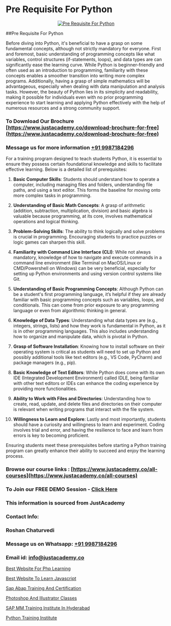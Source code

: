 # Pre Requisite For Python

<p align="center">
  <a href="https://justacademy.co/course-detail/python-training">
    <img src="https://justacademy.co/storage2/course_image/1709713400_course_image.webp" alt="Pre Requisite For Python">
  </a>
</p>
##Pre Requisite For Python

Before diving into Python, it's beneficial to have a grasp on some fundamental concepts, although not strictly mandatory for everyone. First and foremost, basic understanding of programming concepts like what variables, control structures (if-statements, loops), and data types are can significantly ease the learning curve. While Python is beginner-friendly and often used as an introduction to programming, familiarity with these concepts enables a smoother transition into writing more complex programs. Additionally, having a grasp of simple mathematics will be advantageous, especially when dealing with data manipulation and analysis tasks. However, the beauty of Python lies in its simplicity and readability, making it possible for individuals even with no prior programming experience to start learning and applying Python effectively with the help of numerous resources and a strong community support.
### To Download Our Brochure [https://www.justacademy.co/download-brochure-for-free](https://www.justacademy.co/download-brochure-for-free)
### Message us for more information [+91 9987184296](https://api.whatsapp.com/send?phone=919987184296)
For a training program designed to teach students Python, it is essential to ensure they possess certain foundational knowledge and skills to facilitate effective learning. Below is a detailed list of prerequisites:

1) **Basic Computer Skills**: Students should understand how to operate a computer, including managing files and folders, understanding file paths, and using a text editor. This forms the baseline for moving onto more complex tasks in programming.
   
2) **Understanding of Basic Math Concepts**: A grasp of arithmetic (addition, subtraction, multiplication, division) and basic algebra is valuable because programming, at its core, involves mathematical operations and logical thinking.
   
3) **Problem-Solving Skills**: The ability to think logically and solve problems is crucial in programming. Encouraging students to practice puzzles or logic games can sharpen this skill.

4) **Familiarity with Command Line Interface (CLI)**: While not always mandatory, knowledge of how to navigate and execute commands in a command line environment (like Terminal on MacOS/Linux or CMD/Powershell on Windows) can be very beneficial, especially for setting up Python environments and using version control systems like Git.

5) **Understanding of Basic Programming Concepts**: Although Python can be a student's first programming language, it’s helpful if they are already familiar with basic programming concepts such as variables, loops, and conditionals. This can come from prior exposure to any programming language or even from algorithmic thinking in general.

6) **Knowledge of Data Types**: Understanding what data types are (e.g., integers, strings, lists) and how they work is fundamental in Python, as it is in other programming languages. This also includes understanding how to organize and manipulate data, which is pivotal in Python.

7) **Grasp of Software Installation**: Knowing how to install software on their operating system is critical as students will need to set up Python and possibly additional tools like text editors (e.g., VS Code, PyCharm) and package managers (e.g., pip).

8) **Basic Knowledge of Text Editors**: While Python does come with its own IDE (Integrated Development Environment) called IDLE, being familiar with other text editors or IDEs can enhance the coding experience by providing more functionalities.

9) **Ability to Work with Files and Directories**: Understanding how to create, read, update, and delete files and directories on their computer is relevant when writing programs that interact with the file system.

10) **Willingness to Learn and Explore**: Lastly and most importantly, students should have a curiosity and willingness to learn and experiment. Coding involves trial and error, and having the resilience to face and learn from errors is key to becoming proficient.

Ensuring students meet these prerequisites before starting a Python training program can greatly enhance their ability to succeed and enjoy the learning process.

### Browse our course links : [https://www.justacademy.co/all-courses](https://www.justacademy.co/all-courses) 
### To Join our FREE DEMO Session - [Click Here](https://www.justacademy.co/register-for-course-demo)


### This information is sourced from JustAcademy
### Contact Info:
### Roshan Chaturvedi
### Message us on Whatsapp: [+91 9987184296](https://api.whatsapp.com/send?phone=919987184296)
### Email id: [info@justacademy.co](mailto:info@justacademy.co)
                
[Best Website For Php Learning](https://www.linkedin.com/pulse/best-website-php-learning-justacademy-kolkata-hu61e?trackingId=rEpowqWtEbJrMHCdJuFhLw%3D%3D&lipi=urn%3Ali%3Apage%3Ad_flagship3_company_admin%3BhsQsLwqxSU64UKgNHl%2FHuA%3D%3D)

[Best Website To Learn Javascript](https://www.linkedin.com/pulse/best-website-learn-javascript-justacademy-chandigarh-y7n8c?trackingId=Da48PuOwjI0fnb9wDxEppg%3D%3D&lipi=urn%3Ali%3Apage%3Ad_flagship3_company_admin%3BGsnT7fdrREqkLqUmImc0GQ%3D%3D)

[Sap Abap Training And Certification](https://medium.com/@namusn/sap-abap-training-and-certification-d71883376039)

[Photoshop And Illustrator Classes](https://medium.com/@namusn/photoshop-and-illustrator-classes-73428d181ec1)

[SAP MM Training Institute In Hyderabad](https://justacademyin.github.io/Articles/SAP-MM-Training-Institute-In-Hyderabad)

[Python Training Institute](https://justacademyin.github.io/justacademy/python-training-institute)

